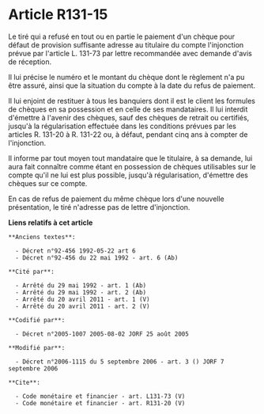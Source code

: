# Article R131-15

Le tiré qui a refusé en tout ou en partie le paiement d'un chèque pour défaut de provision suffisante adresse au titulaire du
compte l'injonction prévue par l'article L. 131-73 par lettre recommandée avec demande d'avis de réception. 

Il lui précise le numéro et le montant du chèque dont le règlement n'a pu être assuré, ainsi que la situation du compte à la
date du refus de paiement. 

Il lui enjoint de restituer à tous les banquiers dont il est le client les formules de chèques en sa possession et en celle
de ses mandataires. Il lui interdit d'émettre à l'avenir des chèques, sauf des chèques de retrait ou certifiés, jusqu'à la
régularisation effectuée dans les conditions prévues par les articles R. 131-20 à R. 131-22 ou, à défaut, pendant cinq ans à
compter de l'injonction. 

Il informe par tout moyen tout mandataire que le titulaire, à sa demande, lui aura fait connaître comme étant en possession
de chèques utilisables sur le compte qu'il ne lui est plus possible, jusqu'à régularisation, d'émettre des chèques sur ce
compte. 

En cas de refus de paiement du même chèque lors d'une nouvelle présentation, le tiré n'adresse pas de lettre d'injonction.

**Liens relatifs à cet article**

	**Anciens textes**:

	  - Décret n°92-456 1992-05-22 art 6
	  - Décret n°92-456 du 22 mai 1992 - art. 6 (Ab)

	**Cité par**:

	  - Arrêté du 29 mai 1992 - art. 1 (Ab)
	  - Arrêté du 29 mai 1992 - art. 2 (Ab)
	  - Arrêté du 20 avril 2011 - art. 1 (V)
	  - Arrêté du 20 avril 2011 - art. 2 (V)

	**Codifié par**:

	  - Décret n°2005-1007 2005-08-02 JORF 25 août 2005

	**Modifié par**:

	  - Décret n°2006-1115 du 5 septembre 2006 - art. 3 () JORF 7 septembre 2006

	**Cite**:

	  - Code monétaire et financier - art. L131-73 (V)
	  - Code monétaire et financier - art. R131-20 (V)
